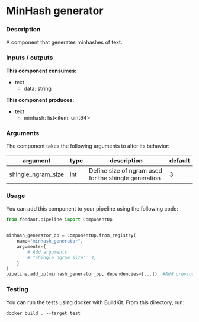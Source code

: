 # MinHash generator

### Description
A component that generates minhashes of text.

### Inputs / outputs

**This component consumes:**
- text
  - data: string

**This component produces:**
- text
  - minhash: list<item: uint64>

### Arguments

The component takes the following arguments to alter its behavior:

| argument | type | description | default |
| -------- | ---- | ----------- | ------- |
| shingle_ngram_size | int | Define size of ngram used for the shingle generation | 3 |

### Usage

You can add this component to your pipeline using the following code:

```python
from fondant.pipeline import ComponentOp


minhash_generator_op = ComponentOp.from_registry(
    name="minhash_generator",
    arguments={
        # Add arguments
        # "shingle_ngram_size": 3,
    }
)
pipeline.add_op(minhash_generator_op, dependencies=[...])  #Add previous component as dependency
```

### Testing

You can run the tests using docker with BuildKit. From this directory, run:
```
docker build . --target test
```
